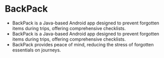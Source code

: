 # BackPack
- BackPack is a Java-based Android app designed to prevent forgotten items during trips, offering comprehensive checklists.
- BackPack is a Java-based Android app designed to prevent forgotten items during trips, offering comprehensive checklists.
- BackPack provides peace of mind, reducing the stress of forgotten essentials on journeys.
